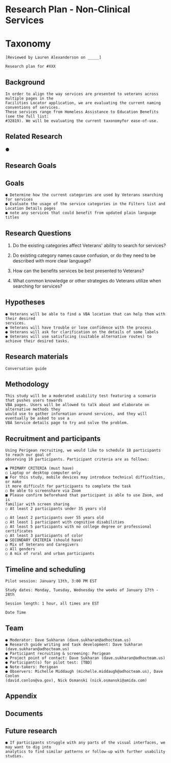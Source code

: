 # Research Plan - Non-Clinical Services

# Taxonomy

```
[Reviewed by Lauren Alexanderson on _____]
```
```
Research plan for #XXX
```
## Background

```
In order to align the way services are presented to veterans across multiple pages in the
Facilities Locator application, we are evaluating the current naming conventions of services.
These services range from Homeless Assistance to Education Benefits (see the full list:
#32819). We will be evaluating the current taxonomyfor ease-of-use.
```
## Related Research

#### ●

## Research Goals

## Goals

```
● Determine how the current categories are used by Veterans searching for services
● Evaluate the usage of the service categories in the Filters list and Location Details pages
● note any services that could benefit from updated plain language titles
```
## Research Questions

1. Do the existing categories affect Veterans' ability to search for services?
2. Do existing category names cause confusion, or do they need to be described with more
    clear language?
3. How can the benefits services be best presented to Veterans?


4. What common knowledge or other strategies do Veterans utilize when searching for
    services?

## Hypotheses

```
● Veterans will be able to find a VBA location that can help them with their desired
services.
● Veterans will have trouble or lose confidence with the process
● Veterans will ask for clarification on the details of some labels
● Veterans will use satisficing (suitable alternative routes) to achieve their desired tasks.
```
## Research materials

```
Conversation guide
```
## Methodology

```
This study will be a moderated usability test featuring a scenario that pushes users towards
VBA pages. Users will be allowed to talk about and elaborate on alternative methods they
would use to gather information around services, and they will eventually be asked to use a
VBA Service details page to try and solve the problem.
```
## Recruitment and participants

```
Using Perigean recruiting, we would like to schedule 18 participants to reach our goal of
observing 10 participants. Participant criteria are as follows:
```
```
● PRIMARY CRITERIA (must have)
○ Laptop or desktop computer only
■ For this study, mobile devices may introduce technical difficulties, or make
it more difficult for participants to complete the task
○ Be able to screenshare via Zoom
■ Please confirm beforehand that participant is able to use Zoom, and is
familiar with screen sharing
○ At least 2 participants under 35 years old
```

```
○ At least 2 participants over 55 years old
○ At least 1 participant with cognitive disabilities
○ At least 5 participants with no college degree or professional certificates
○ At least 3 participants of color
● SECONDARY CRITERIA (should have)
○ Mix of Veterans and Caregivers
○ All genders
○ A mix of rural and urban participants
```
## Timeline and scheduling

```
Pilot session: January 13th, 3:00 PM EST
```
```
Study dates: Monday, Tuesday, Wednesday the weeks of January 17th - 28th
```
```
Session length: 1 hour, all times are EST
```
```
Date Time
```
## Team

```
● Moderator: Dave Sukharan (dave.sukharan@adhocteam.us)
● Research guide writing and task development: Dave Sukharan
(dave.sukharan@adhocteam.us)
● Participant recruiting & screening: Perigean
● Project point of contact: Dave Sukharan (dave.sukharan@adhocteam.us)
● Participant(s) for pilot test: [TBD]
● Note-takers: Perigean
● Observers: Michelle Middaugh (michelle.middaugh@adhocteam.us), Dave Conlon
(david.conlon@va.gov), Nick Osmanski (nick.osmanski@amida.com)
```
## Appendix

## Documents


## Future research

```
● If participants struggle with any parts of the visual interfaces, we may want to dig into
analytics to find similar patterns or follow-up with further usability studies.
```
